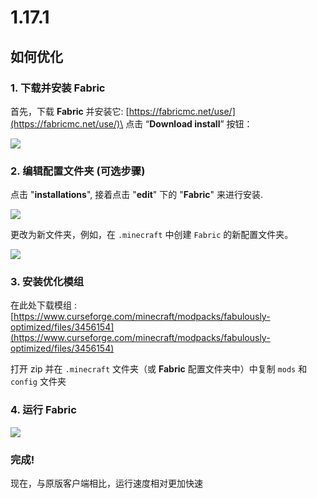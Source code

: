 # 1.17.1

## 如何优化

### 1. 下载并安装 Fabric

首先，下载 **Fabric** 并安装它: [https://fabricmc.net/use/](https://fabricmc.net/use/)\
点击 “**Download install**” 按钮：

![](<../../.gitbook/assets/immagine (115).png>)

### 2. 编辑配置文件夹 (可选步骤)

点击 "**installations**", 接着点击 "**edit**" 下的 "**Fabric**" 来进行安装.

![](<../../.gitbook/assets/immagine (119).png>)

更改为新文件夹，例如，在 `.minecraft` 中创建 `Fabric` 的新配置文件夹。

![](<../../.gitbook/assets/immagine (120).png>)

### 3. 安装优化模组

在此处下载模组 : [https://www.curseforge.com/minecraft/modpacks/fabulously-optimized/files/3456154](https://www.curseforge.com/minecraft/modpacks/fabulously-optimized/files/3456154)

打开 zip 并在 `.minecraft` 文件夹（或 **Fabric** 配置文件夹中）中复制 `mods` 和 `config` 文件夹

### 4. 运行 Fabric

![](<../../.gitbook/assets/immagine (117).png>)

### 完成!

现在，与原版客户端相比，运行速度相对更加快速
